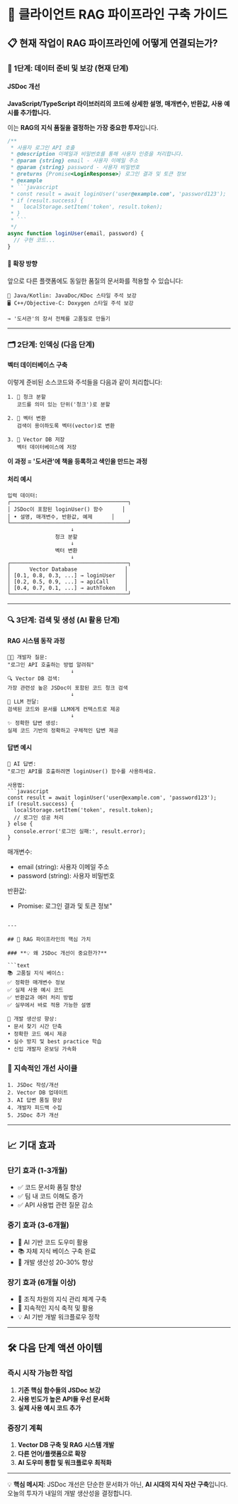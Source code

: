 # 🤖 클라이언트 RAG 파이프라인 구축 가이드

## 📋 현재 작업이 RAG 파이프라인에 어떻게 연결되는가?

### 🔧 1단계: 데이터 준비 및 보강 (현재 단계)

#### **JSDoc 개선**
**JavaScript/TypeScript 라이브러리의 코드에 상세한 설명, 매개변수, 반환값, 사용 예시를 추가합니다.**

이는 **RAG의 지식 품질을 결정하는 가장 중요한 투자**입니다.

```javascript
/**
 * 사용자 로그인 API 호출
 * @description 이메일과 비밀번호를 통해 사용자 인증을 처리합니다.
 * @param {string} email - 사용자 이메일 주소
 * @param {string} password - 사용자 비밀번호
 * @returns {Promise<LoginResponse>} 로그인 결과 및 토큰 정보
 * @example
 * ```javascript
 * const result = await loginUser('user@example.com', 'password123');
 * if (result.success) {
 *   localStorage.setItem('token', result.token);
 * }
 * ```
 */
async function loginUser(email, password) {
  // 구현 코드...
}
```

#### **🚀 확장 방향**
앞으로 다른 플랫폼에도 동일한 품질의 문서화를 적용할 수 있습니다:

```text
📱 Java/Kotlin: JavaDoc/KDoc 스타일 주석 보강
🖥️ C++/Objective-C: Doxygen 스타일 주석 보강

→ '도서관'의 장서 전체를 고품질로 만들기
```

---

### 🗂️ 2단계: 인덱싱 (다음 단계)

#### **벡터 데이터베이스 구축**
이렇게 준비된 소스코드와 주석들을 다음과 같이 처리합니다:

```text
1. 📝 청크 분할
   코드를 의미 있는 단위('청크')로 분할

2. 🔢 벡터 변환
   검색이 용이하도록 벡터(vector)로 변환

3. 💾 Vector DB 저장
   벡터 데이터베이스에 저장
```

**이 과정 = '도서관'에 책을 등록하고 색인을 만드는 과정**

#### **처리 예시**
```text
입력 데이터:
┌─────────────────────────────────────┐
│ JSDoc이 포함된 loginUser() 함수      │
│ • 설명, 매개변수, 반환값, 예제      │
└─────────────────────────────────────┘
                    ↓
               청크 분할
                    ↓
               벡터 변환
                    ↓
┌─────────────────────────────────────┐
│      Vector Database               │
│ [0.1, 0.8, 0.3, ...] → loginUser   │
│ [0.2, 0.5, 0.9, ...] → apiCall     │
│ [0.4, 0.7, 0.1, ...] → authToken   │
└─────────────────────────────────────┘
```

---

### 🔍 3단계: 검색 및 생성 (AI 활용 단계)

#### **RAG 시스템 동작 과정**

```text
👨‍💻 개발자 질문:
"로그인 API 호출하는 방법 알려줘"
                    ↓
🔍 Vector DB 검색:
가장 관련성 높은 JSDoc이 포함된 코드 청크 검색
                    ↓
🤖 LLM 전달:
검색된 코드와 문서를 LLM에게 컨텍스트로 제공
                    ↓
✨ 정확한 답변 생성:
실제 코드 기반의 정확하고 구체적인 답변 제공
```

#### **답변 예시**
```text
🤖 AI 답변:
"로그인 API를 호출하려면 loginUser() 함수를 사용하세요.

사용법:
```javascript
const result = await loginUser('user@example.com', 'password123');
if (result.success) {
  localStorage.setItem('token', result.token);
  // 로그인 성공 처리
} else {
  console.error('로그인 실패:', result.error);
}
```

매개변수:
- email (string): 사용자 이메일 주소
- password (string): 사용자 비밀번호

반환값:
- Promise<LoginResponse>: 로그인 결과 및 토큰 정보"
```

---

## 🎯 RAG 파이프라인의 핵심 가치

### **💡 왜 JSDoc 개선이 중요한가?**

```text
📚 고품질 지식 베이스:
✅ 정확한 매개변수 정보
✅ 실제 사용 예시 코드
✅ 반환값과 에러 처리 방법
✅ 실무에서 바로 적용 가능한 설명

🚀 개발 생산성 향상:
• 문서 찾기 시간 단축
• 정확한 코드 예시 제공
• 실수 방지 및 best practice 학습
• 신입 개발자 온보딩 가속화
```

### **🔄 지속적인 개선 사이클**

```text
1. JSDoc 작성/개선
2. Vector DB 업데이트
3. AI 답변 품질 향상
4. 개발자 피드백 수집
5. JSDoc 추가 개선
```

---

## 📈 기대 효과

### **단기 효과 (1-3개월)**
- ✅ 코드 문서화 품질 향상
- ✅ 팀 내 코드 이해도 증가
- ✅ API 사용법 관련 질문 감소

### **중기 효과 (3-6개월)**
- 🤖 AI 기반 코드 도우미 활용
- 📚 자체 지식 베이스 구축 완료
- 🚀 개발 생산성 20-30% 향상

### **장기 효과 (6개월 이상)**
- 🏢 조직 차원의 지식 관리 체계 구축
- 🔄 지속적인 지식 축적 및 활용
- 💡 AI 기반 개발 워크플로우 정착

---

## 🛠️ 다음 단계 액션 아이템

### **즉시 시작 가능한 작업**
1. **기존 핵심 함수들의 JSDoc 보강**
2. **사용 빈도가 높은 API들 우선 문서화**
3. **실제 사용 예시 코드 추가**

### **중장기 계획**
1. **Vector DB 구축 및 RAG 시스템 개발**
2. **다른 언어/플랫폼으로 확장**
3. **AI 도우미 통합 및 워크플로우 최적화**

---

💡 **핵심 메시지**: JSDoc 개선은 단순한 문서화가 아닌, **AI 시대의 지식 자산 구축**입니다. 오늘의 투자가 내일의 개발 생산성을 결정합니다.